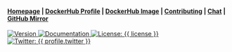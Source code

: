 <h4>
  <a href="{{ website.homepage }}">Homepage</a>
  <span> | </span>
  <a href="{{ profile.dockerhub }}">DockerHub Profile</a>
  <span> | </span>
  <a href="{{ website.dockerhub_repository }}/{{ pkg.name }}">DockerHub Image</a>
  <span> | </span>
  <a href="{{ repository.group.dockerfile }}/{{ subgroup }}/{{ slug }}/-/blob/master/CONTRIBUTING.md">Contributing</a>
  <span> | </span>
  <a href="{{ chat_url }}">Chat</a>
  <span> | </span>
  <a href="{{ profile.github }}/docker-{{ pkg.name }}">GitHub Mirror</a>
</h4>
<p>
  <a href="{{ repository.group.dockerfile }}/{{ subgroup }}/{{ slug }}">
    <img alt="Version" src="https://img.shields.io/badge/version-{{ pkg.version }}-blue.svg?cacheSeconds=2592000" />
  </a>
  <a href="{{ website.documentation }}/docker" target="_blank">
    <img alt="Documentation" src="https://img.shields.io/badge/documentation-yes-brightgreen.svg" />
  </a>
  <a href="{{ repository.group.dockerfile }}/{{ subgroup }}/{{ slug }}/-/raw/master/LICENSE" target="_blank">
    <img alt="License: {{ license }}" src="https://img.shields.io/badge/License-{{ license }}-yellow.svg" />
  </a>
  <a href="https://twitter.com/{{ profile.twitter }}" target="_blank">
    <img alt="Twitter: {{ profile.twitter }}" src="https://img.shields.io/twitter/follow/{{ profile.twitter }}.svg?style=social" />
  </a>
</p>
